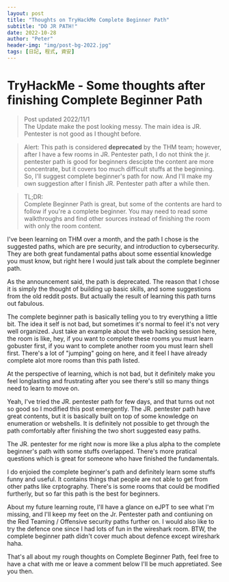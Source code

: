 ```yaml
---
layout: post
title: "Thoughts on TryHackMe Complete Beginner Path"
subtitle: "DO JR PATH!"
date: 2022-10-28
author: "Peter"
header-img: "img/post-bg-2022.jpg"
tags: [日記, 程式, 資安]
---
```


# TryHackMe - Some thoughts after finishing Complete Beginner Path

> Post updated 2022/11/1  
The Update make the post looking messy. The main idea is JR. Pentester is not good as I thought before.

> Alert:
This path is considered **deprecated** by the THM team; however, after I have a few rooms in JR. Pentester path, I do not think the jr. pentester path is good for beginners descipte the content are more concentrate, but it covers too much difficult stuffs at the beginning. So, I'll suggest complete beginner's path for now. And I'll make my own suggestion after I finish JR. Pentester path after a while then.

> TL;DR:  
Complete Beginner Path is great, but some of the contents are hard to follow if you're a complete beginner. You may need to read some walkthroughs and find other sources instead of finishing the room with only the room content.

I've been learning on THM over a month, and the path I chose is the suggested paths, which are pre security, and introduction to cybersecurity. They are both great fundamental paths about some essential knowledge you must know, but right here I would just talk about the complete beginner path.

As the announcement said, the path is deprecated. The reason that I chose it is simply the thought of building up basic skills, and some suggestions from the old reddit posts. But actually the result of learning this path turns out fabulous.

The complete beginner path is basically telling you to try everything a little bit. The idea it self is not bad, but sometimes it's normal to feel it's not very well organized. Just take an example about the web hacking session here, the room is like, hey, if you want to complete these rooms you must learn gobuster first, if you want to complete another room you must learn shell first. There's a lot of "jumping" going on here, and it feel I have already complete alot more rooms than this path listed.

At the perspective of learning, which is not bad, but it definitely make you feel longlasting and frustrating after you see there's still so many things need to learn to move on.  

Yeah, I've tried the JR. pentester path for few days, and that turns out not so good so I modified this post emergently. The JR. pentester path have great contents, but it is basically built on top of some knowledge on enumeration or webshells. It is definitely not possible to get through the path comfortably after finishing the two short suggested easy paths.

The JR. pentester for me right now is more like a plus alpha to the complete beginner's path with some stuffs overlapped. There's more pratical questions which is great for someone who have finished the fundamentals.

I do enjoied the complete beginner's path and definitely learn some stuffs funny and useful. It contains things that people are not able to get from other paths like crptography. There's is some rooms that could be modified furtherly, but so far this path is the best for beginners.

About my future learning route, I'll have a glance on eJPT to see what I'm missing, and I'll keep my feet on the Jr. Pentester path and contiuning on the Red Teaming / Offensive security paths further on. I would also like to try the defence one since I had lots of fun in the wireshark room. BTW, the complete beginner path didn't cover much about defence except wireshark haha.

That's all about my rough thoughts on Complete Beginner Path, feel free to have a chat with me or leave a comment below I'll be much appretiated. See you then.